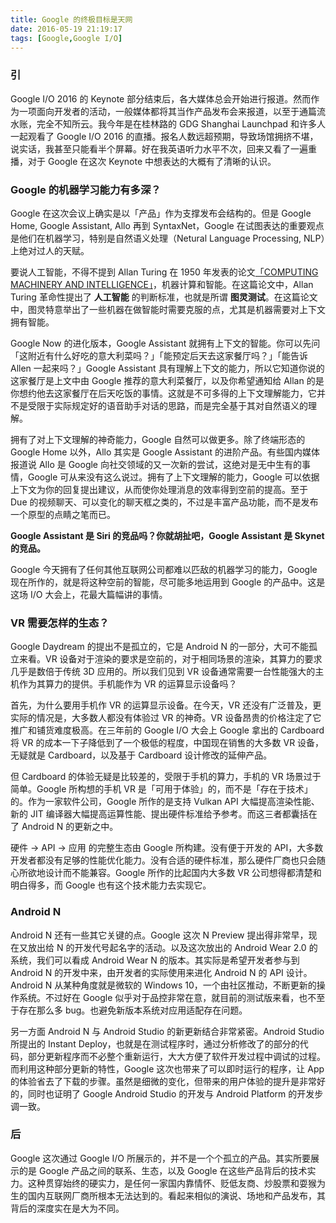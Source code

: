 ```yaml
---
title: Google 的终极目标是天网
date: 2016-05-19 21:19:17
tags: [Google,Google I/O]
---
```


### 引

Google I/O 2016 的 Keynote 部分结束后，各大媒体总会开始进行报道。然而作为一项面向开发者的活动，一般媒体都将其当作产品发布会来报道，以至于通篇流水账，完全不知所云。我今年是在桂林路的 GDG Shanghai Launchpad 和许多人一起观看了 Google I/O 2016 的直播。报名人数远超预期，导致场馆拥挤不堪，说实话，我甚至只能看半个屏幕。好在我英语听力水平不次，回来又看了一遍重播，对于 Google 在这次 Keynote 中想表达的大概有了清晰的认识。

<!--more-->

### Google 的机器学习能力有多深？

Google 在这次会议上确实是以「产品」作为支撑发布会结构的。但是 Google Home, Google Assistant, Allo 再到 SyntaxNet，Google 在试图表达的重要观点是他们在机器学习，特别是自然语义处理（Netural Language Processing, NLP）上绝对过人的天赋。

要说人工智能，不得不提到 Allan Turing 在 1950 年发表的论文[「COMPUTING MACHINERY AND INTELLIGENCE」](http://loebner.net/Prizef/TuringArticle.html)，机器计算和智能。在这篇论文中，Allan Turing 革命性提出了 **人工智能** 的判断标准，也就是所谓 **图灵测试**。在这篇论文中，图灵特意举出了一些机器在做智能时需要克服的点，尤其是机器需要对上下文拥有智能。

Google Now 的进化版本，Google Assistant 就拥有上下文的智能。你可以先问「这附近有什么好吃的意大利菜吗？」「能预定后天去这家餐厅吗？」「能告诉 Allen 一起来吗？」Google Assistant 具有理解上下文的能力，所以它知道你说的这家餐厅是上文中由 Google 推荐的意大利菜餐厅，以及你希望通知给 Allan 的是你想约他去这家餐厅在后天吃饭的事情。这就是不可多得的上下文理解能力，它并不是受限于实际规定好的语音助手对话的思路，而是完全基于其对自然语义的理解。

拥有了对上下文理解的神奇能力，Google 自然可以做更多。除了终端形态的 Google Home 以外，Allo 其实是 Google Assistant 的进阶产品。有些国内媒体报道说 Allo 是 Google 向社交领域的又一次新的尝试，这绝对是无中生有的事情，Google 可从来没有这么说过。拥有了上下文理解的能力，Google 可以依据上下文为你的回复提出建议，从而使你处理消息的效率得到空前的提高。至于 Due 的视频聊天、可以变化的聊天框之类的，不过是丰富产品功能，而不是发布一个原型的点睛之笔而已。

**Google Assistant 是 Siri 的竞品吗？你就胡扯吧，Google Assistant 是 Skynet 的竞品。**

Google 今天拥有了任何其他互联网公司都难以匹敌的机器学习的能力，Google 现在所作的，就是将这种空前的智能，尽可能多地运用到 Google 的产品中。这是这场 I/O 大会上，花最大篇幅讲的事情。

### VR 需要怎样的生态？

Google Daydream 的提出不是孤立的，它是 Android N 的一部分，大可不能孤立来看。VR 设备对于渲染的要求是空前的，对于相同场景的渲染，其算力的要求几乎是数倍于传统 3D 应用的。所以我们见到 VR 设备通常需要一台性能强大的主机作为其算力的提供。手机能作为 VR 的运算显示设备吗？

首先，为什么要用手机作 VR 的运算显示设备。在今天，VR 还没有广泛普及，更实际的情况是，大多数人都没有体验过 VR 的神奇。VR 设备昂贵的价格注定了它推广和铺货难度极高。在三年前的 Google I/O 大会上 Google 拿出的 Cardboard 将 VR 的成本一下子降低到了一个极低的程度，中国现在销售的大多数 VR 设备，无疑就是 Cardboard，以及基于 Cardboard 设计修改的延伸产品。

但 Cardboard 的体验无疑是比较差的，受限于手机的算力，手机的 VR 场景过于简单。Google 所构想的手机 VR 是「可用于体验」的，而不是「存在于技术」的。作为一家软件公司，Google 所作的是支持 Vulkan API 大幅提高渲染性能、新的 JIT 编译器大幅提高运算性能、提出硬件标准给予参考。而这三者都囊括在了 Android N 的更新之中。

硬件 -> API -> 应用 的完整生态由 Google 所构建。没有便于开发的 API，大多数开发者都没有足够的性能优化能力。没有合适的硬件标准，那么硬件厂商也只会随心所欲地设计而不能兼容。Google 所作的比起国内大多数 VR 公司想得都清楚和明白得多，而 Google 也有这个技术能力去实现它。

### Android N

Android N 还有一些其它关键的点。Google 这次 N Preview 提出得非常早，现在又放出给 N 的开发代号起名字的活动。以及这次放出的 Android Wear 2.0 的系统，我们可以看成 Android Wear N 的版本。其实际是希望开发者参与到 Android N 的开发中来，由开发者的实际使用来进化 Android N 的 API 设计。Android N 从某种角度就是微软的 Windows 10，一个由社区推动，不断更新的操作系统。不过好在 Google 似乎对于品控非常在意，就目前的测试版来看，也不至于存在那么多 bug。也避免新版本系统对应用适配存在问题。

另一方面 Android N 与 Android Studio 的新更新结合非常紧密。Android Studio 所提出的 Instant Deploy，也就是在测试程序时，通过分析修改了的部分的代码，部分更新程序而不必整个重新运行，大大方便了软件开发过程中调试的过程。而利用这种部分更新的特性，Google 这次也带来了可以即时运行的程序，让 App 的体验省去了下载的步骤。虽然是细微的变化，但带来的用户体验的提升是非常好的，同时也证明了 Google Android Studio 的开发与 Android Platform 的开发步调一致。

### 后

Google 这次通过 Google I/O 所展示的，并不是一个个孤立的产品。其实所要展示的是 Google 产品之间的联系、生态，以及 Google 在这些产品背后的技术实力。这种贯穿始终的硬实力，是任何一家国内靠情怀、贬低友商、炒股票和耍猴为生的国内互联网厂商所根本无法达到的。看起来相似的演说、场地和产品发布，其背后的深度实在是大为不同。